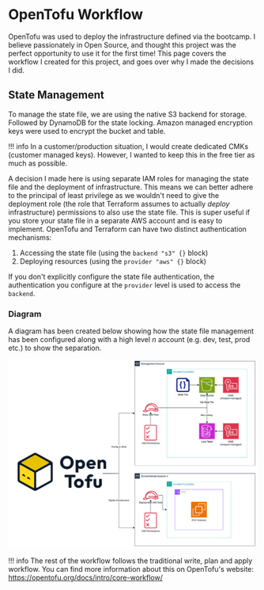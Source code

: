 # OpenTofu Workflow

OpenTofu was used to deploy the infrastructure defined via the bootcamp. I believe passionately in Open Source, and thought this project was the perfect opportunity to use it for the first time! This page covers the workflow I created for this project, and goes over why I made the decisions I did.

## State Management

To manage the state file, we are using the native S3 backend for storage. Followed by DynamoDB for the state locking. Amazon managed encryption keys were used to encrypt the bucket and table.

!!! info
    In a customer/production situation, I would create dedicated CMKs (customer managed keys). However, I wanted to keep this in the free tier as much as possible.

A decision I made here is using separate IAM roles for managing the state file and the deployment of infrastructure. This means we can better adhere to the principal of least privilege as we wouldn't need to give the deployment role (the role that Terraform assumes to actually *deploy* infrastructure) permissions to also use the state file. This is super useful if you store your state file in a separate AWS account and is easy to implement. OpenTofu and Terraform can have two distinct authentication mechanisms:

1. Accessing the state file (using the `backend "s3" {}` block)
2. Deploying resources (using the `provider "aws" {}` block)

If you don't explicitly configure the state file authentication, the authentication you configure at the `provider` level is used to access the `backend`.

### Diagram

A diagram has been created below showing how the state file management has been configured along with a high level *n* account (e.g. dev, test, prod etc.) to show the separation.

![State Management Diagram](./assets/tofu_state_mgmt.drawio.png)

!!! info
    The rest of the workflow follows the traditional write, plan and apply workflow. You can find more information about this on OpenTofu's website: <https://opentofu.org/docs/intro/core-workflow/>

